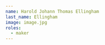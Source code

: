 ```yaml
---
name: Harold Johann Thomas Ellingham
last_name: Ellingham
image: image.jpg
roles:
  - maker
---
```

